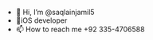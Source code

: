 - 👋 Hi, I’m @saqlainjamil5
- 👀iOS developer 
- 📫 How to reach me +92 335-4706588

<!---
saqlainjamil5/saqlainjamil5 is a ✨ special ✨ repository because its `README.md` (this file) appears on your GitHub profile.
You can click the Preview link to take a look at your changes.
--->
